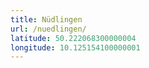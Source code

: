 ```yaml
---
title: Nüdlingen
url: /nuedlingen/
latitude: 50.222068300000004
longitude: 10.125154100000001
---
```

